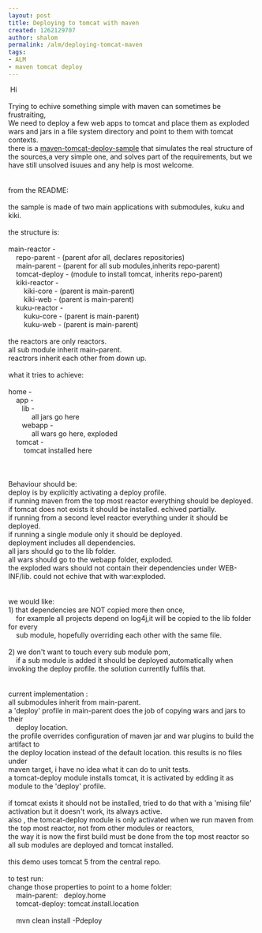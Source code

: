 ```yaml
---
layout: post
title: Deploying to tomcat with maven
created: 1262129707
author: shalom
permalink: /alm/deploying-tomcat-maven
tags:
- ALM
- maven tomcat deploy
---
```

<p>&nbsp;Hi<br />
<br />
Trying to echive something simple with maven can sometimes be frustraiting,<br />
We need to deploy a few web apps to tomcat and place them as exploded wars and jars in a file system directory and point to them with tomcat contexts.<br />
there is a <a href="http://github.com/Tikal-Fuse/maven-tomcat-deploy-sample">maven-tomcat-deploy-sample</a><qtlend></qtlend> that simulates the real structure of the sources,a very simple one, and solves part of the requirements, but we have still unsolved isuues and any help is most welcome.<br />
<br />
<br />
from the README:<br />
<br />
the sample is made of two main applications with submodules, kuku and kiki.<br />
<br />
the structure is:<br />
<br />
main-reactor -<br />
&nbsp;&nbsp;&nbsp; repo-parent - (parent afor all, declares repositories)<br />
&nbsp;&nbsp;&nbsp; main-parent - (parent for all sub modules,inherits repo-parent)<br />
&nbsp;&nbsp;&nbsp; tomcat-deploy - (module to install tomcat, inherits repo-parent)<br />
&nbsp;&nbsp;&nbsp; kiki-reactor -<br />
&nbsp;&nbsp;&nbsp;&nbsp;&nbsp;&nbsp;&nbsp; kiki-core - (parent is main-parent)<br />
&nbsp;&nbsp;&nbsp;&nbsp;&nbsp;&nbsp;&nbsp; kiki-web - (parent is main-parent)<br />
&nbsp;&nbsp;&nbsp; kuku-reactor -<br />
&nbsp;&nbsp;&nbsp;&nbsp;&nbsp;&nbsp;&nbsp; kuku-core - (parent is main-parent)<br />
&nbsp;&nbsp;&nbsp;&nbsp;&nbsp;&nbsp;&nbsp; kuku-web - (parent is main-parent)<br />
<br />
the reactors are only reactors.<br />
all sub module inherit main-parent.<br />
reactrors inherit each other from down up.<br />
<br />
what it tries to achieve:<br />
<br />
home -<br />
&nbsp;&nbsp;&nbsp; app -<br />
&nbsp;&nbsp;&nbsp;&nbsp;&nbsp;&nbsp; lib -<br />
&nbsp;&nbsp;&nbsp;&nbsp;&nbsp;&nbsp;&nbsp;&nbsp;&nbsp;&nbsp;&nbsp; all jars go here<br />
&nbsp;&nbsp;&nbsp;&nbsp;&nbsp;&nbsp; webapp -<br />
&nbsp;&nbsp;&nbsp;&nbsp;&nbsp;&nbsp;&nbsp;&nbsp;&nbsp;&nbsp;&nbsp; all wars go here, exploded<br />
&nbsp;&nbsp;&nbsp; tomcat -<br />
&nbsp;&nbsp;&nbsp;&nbsp;&nbsp;&nbsp;&nbsp; tomcat installed here<br />
<br />
&nbsp;<br />
<br />
Behaviour should be:<br />
deploy is by explicitly activating a deploy profile.<br />
if running maven from the top most reactor everything should be deployed.<br />
if tomcat does not exists it should be installed. echived partially.<br />
if running from a second level reactor everything under it should be deployed.<br />
if running a single module only it should be deployed.<br />
deployment includes all dependencies.<br />
all jars should go to the lib folder.<br />
all wars should go to the webapp folder, exploded.<br />
the exploded wars should not contain their dependencies under WEB-INF/lib. could not echive that with war:exploded.<br />
<br />
<br />
we would like:<br />
1) that dependencies are NOT copied more then once,<br />
&nbsp;&nbsp;&nbsp; for example all projects depend on log4j,it will be copied to the lib folder for every<br />
&nbsp;&nbsp;&nbsp; sub module, hopefully overriding each other with the same file.<br />
<br />
2) we don't want to touch every sub module pom,<br />
&nbsp;&nbsp;&nbsp; if a sub module is added it should be deployed automatically when invoking the deploy profile. the solution currentlly fulfils that.<br />
<br />
&nbsp;<br />
current implementation :<br />
all submodules inherit from main-parent.<br />
a 'deploy' profile in main-parent does the job of copying wars and jars to their<br />
&nbsp;&nbsp;&nbsp; deploy location.<br />
the profile overrides configuration of maven jar and war plugins to build the artifact to<br />
the deploy location instead of the default location. this results is no files under<br />
maven target, i have no idea what it can do to unit tests.<br />
a tomcat-deploy module installs tomcat, it is activated by edding it as module to the 'deploy' profile.<br />
<br />
if tomcat exists it should not be installed, tried to do that with a 'mising file' activation but it doesn't work, its always active.<br />
also , the tomcat-deploy module is only activated when we run maven from the top most reactor, not from other modules or reactors,<br />
the way it is now the first build must be done from the top most reactor so all sub modules are deployed and tomcat installed.<br />
<br />
this demo uses tomcat 5 from the central repo.<br />
<br />
to test run:<br />
change those properties to point to a home folder:<br />
&nbsp;&nbsp;&nbsp; main-parent:&nbsp;&nbsp; deploy.home<br />
&nbsp;&nbsp;&nbsp; tomcat-deploy: tomcat.install.location<br />
<br />
&nbsp;&nbsp;&nbsp; mvn clean install -Pdeploy<br />
<br />
&nbsp;</p>
